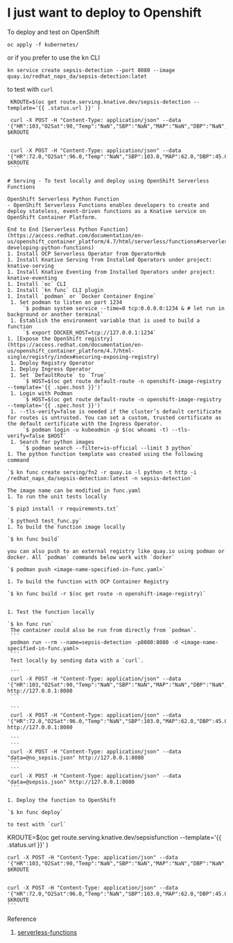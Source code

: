 # I just want to deploy to Openshift

To deploy and test on OpenShift

```
oc apply -f kubernetes/
```

or if you prefer to use the kn CLI

```
kn service create sepsis-detection --port 8080 --image quay.io/redhat_naps_da/sepsis-detection:latet 
```

to test with `curl`
   ```
    KROUTE=$(oc get route.serving.knative.dev/sepsis-detection --template='{{ .status.url }}' )

    curl -X POST -H "Content-Type: application/json" --data '{"HR":103,"O2Sat":90,"Temp":"NaN","SBP":"NaN","MAP":"NaN","DBP":"NaN","Resp":30,"EtCO2":"NaN","BaseExcess":21,"HCO3":45,"FiO2":"NaN","pH":7.37,"PaCO2":90,"SaO2":91,"AST":16,"BUN":14,"Alkalinephos":98,"Calcium":9.3,"Chloride":85,"Creatinine":0.7,"Bilirubin_direct":"NaN","Glucose":193,"Lactate":"NaN","Magnesium":2,"Phosphate":3.3,"Potassium":3.8,"Bilirubin_total":0.3,"TroponinI":"NaN","Hct":37.2,"Hgb":12.5,"PTT":"NaN","WBC":5.7,"Fibrinogen":"NaN","Platelets":317,"Age":83.14,"Gender":0,"Unit1":"NaN","Unit2":"NaN","HospAdmTime":-0.03,"ICULOS":17,"isSepsis":0}' $KROUTE


    curl -X POST -H "Content-Type: application/json" --data '{"HR":72.0,"O2Sat":96.0,"Temp":"NaN","SBP":103.0,"MAP":62.0,"DBP":45.0,"Resp":20.0,"EtCO2":"NaN","BaseExcess":-1.0,"HCO3":"NaN","FiO2":"NaN","pH":7.4,"PaCO2":36.0,"SaO2":98.0,"AST":"NaN","BUN":"NaN","Alkalinephos":"NaN","Calcium":"NaN","Chloride":"NaN","Creatinine":"NaN","Bilirubin_direct":"NaN","Glucose":"NaN","Lactate":"NaN","Magnesium":"NaN","Phosphate":"NaN","Potassium":"NaN","Bilirubin_total":"NaN","TroponinI":"NaN","Hct":"NaN","Hgb":"NaN","PTT":"NaN","WBC":"NaN","Fibrinogen":"NaN","Platelets":"NaN","Age":77.26,"Gender":0,"Unit1":0.0,"Unit2":1.0,"HospAdmTime":-135.81,"ICULOS":19,"isSepsis":1}' $KROUTE
    ```

# Serving - To test locally and deploy using OpenShift Serverless Functions

OpenShift Serverless Python Function
- OpenShift Serverless Functions enables developers to create and deploy stateless, event-driven functions as a Knative service on OpenShift Container Platform.

End to End [Serverless Python Function](https://access.redhat.com/documentation/en-us/openshift_container_platform/4.7/html/serverless/functions#serverless-developing-python-functions)
1. Install OCP Serverless Operator from OperatorHub
1. Install Knative Serving from Installed Operators under project: knative-serving
1. Install Knative Eventing from Installed Operators under project: knative-eventing
1. Install `oc` CLI
1. Install `kn func` CLI plugin
1. Install `podman` or `Docker Container Engine`
    1. Set podman to listen on port 1234
        `$ podman system service --time=0 tcp:0.0.0.0:1234 & # let run in background or another terminal`
    1. Establish the environment variable that is used to build a function
        `$ export DOCKER_HOST=tcp://127.0.0.1:1234`
1. [Expose the OpenShift registry](https://access.redhat.com/documentation/en-us/openshift_container_platform/4.7/html-single/registry/index#securing-exposing-registry)
    1. Deploy Registry Operator
    1. Deploy Ingress Operator
    1. Set `DefaultRoute` to `True`
        `$ HOST=$(oc get route default-route -n openshift-image-registry --template='{{ .spec.host }}')`
    1. Login with Podman
        `$ HOST=$(oc get route default-route -n openshift-image-registry --template='{{ .spec.host }}')`
    1. --tls-verify=false is needed if the cluster’s default certificate for routes is untrusted. You can set a custom, trusted certificate as the default certificate with the Ingress Operator.    
        `$ podman login -u kubeadmin -p $(oc whoami -t) --tls-verify=false $HOST`
    1. Search for python images
        `$ podman search --filter=is-official --limit 3 python`
1. The python function template was created using the following command

   `$ kn func create serving/fn2 -r quay.io -l python -t http -i /redhat_naps_da/sepsis-detection:latest -n sepsis-detection`

   The image name can be modified in func.yaml
1. To run the unit tests locally

   `$ pip3 install -r requirements.txt` 

   `$ python3 test_func.py` 
1. To build the function image locally

   `$ kn func build` 

   you can also push to an external registry like quay.io using podman or docker. All `podman` commands below work with `docker`

   `$ podman push <image-name-specified-in-func.yaml>`

1. To build the function with OCP Container Registry

   `$ kn func build -r $(oc get route -n openshift-image-registry)`


1. Test the function locally

   `$ kn func run`   
    The container could also be run from directly from `podman`.
    ```
    podman run --rm --name=sepsis-detection -p8080:8080 -d <image-name-specified-in-func.yaml>
    ```
    Test locally by sending data with a `curl`.

    ```
    curl -X POST -H "Content-Type: application/json" --data '{"HR":103,"O2Sat":90,"Temp":"NaN","SBP":"NaN","MAP":"NaN","DBP":"NaN","Resp":30,"EtCO2":"NaN","BaseExcess":21,"HCO3":45,"FiO2":"NaN","pH":7.37,"PaCO2":90,"SaO2":91,"AST":16,"BUN":14,"Alkalinephos":98,"Calcium":9.3,"Chloride":85,"Creatinine":0.7,"Bilirubin_direct":"NaN","Glucose":193,"Lactate":"NaN","Magnesium":2,"Phosphate":3.3,"Potassium":3.8,"Bilirubin_total":0.3,"TroponinI":"NaN","Hct":37.2,"Hgb":12.5,"PTT":"NaN","WBC":5.7,"Fibrinogen":"NaN","Platelets":317,"Age":83.14,"Gender":0,"Unit1":"NaN","Unit2":"NaN","HospAdmTime":-0.03,"ICULOS":17,"isSepsis":0}' http://127.0.0.1:8080
    ```

    ```
    curl -X POST -H "Content-Type: application/json" --data '{"HR":72.0,"O2Sat":96.0,"Temp":"NaN","SBP":103.0,"MAP":62.0,"DBP":45.0,"Resp":20.0,"EtCO2":"NaN","BaseExcess":-1.0,"HCO3":"NaN","FiO2":"NaN","pH":7.4,"PaCO2":36.0,"SaO2":98.0,"AST":"NaN","BUN":"NaN","Alkalinephos":"NaN","Calcium":"NaN","Chloride":"NaN","Creatinine":"NaN","Bilirubin_direct":"NaN","Glucose":"NaN","Lactate":"NaN","Magnesium":"NaN","Phosphate":"NaN","Potassium":"NaN","Bilirubin_total":"NaN","TroponinI":"NaN","Hct":"NaN","Hgb":"NaN","PTT":"NaN","WBC":"NaN","Fibrinogen":"NaN","Platelets":"NaN","Age":77.26,"Gender":0,"Unit1":0.0,"Unit2":1.0,"HospAdmTime":-135.81,"ICULOS":19,"isSepsis":1}' http://127.0.0.1:8080

    ```
    ```
    curl -X POST -H "Content-Type: application/json" --data "data=@no_sepsis.json" http://127.0.0.1:8080
    ```
    ```
    curl -X POST -H "Content-Type: application/json" --data "data=@sepsis.json" http://127.0.0.1:8080
    ```

1. Deploy the function to OpenShift

   `$ kn func deploy`   

   to test with `curl`
   ```
   KROUTE=$(oc get route.serving.knative.dev/sepsisfunction --template='{{ .status.url }}' )

    curl -X POST -H "Content-Type: application/json" --data '{"HR":103,"O2Sat":90,"Temp":"NaN","SBP":"NaN","MAP":"NaN","DBP":"NaN","Resp":30,"EtCO2":"NaN","BaseExcess":21,"HCO3":45,"FiO2":"NaN","pH":7.37,"PaCO2":90,"SaO2":91,"AST":16,"BUN":14,"Alkalinephos":98,"Calcium":9.3,"Chloride":85,"Creatinine":0.7,"Bilirubin_direct":"NaN","Glucose":193,"Lactate":"NaN","Magnesium":2,"Phosphate":3.3,"Potassium":3.8,"Bilirubin_total":0.3,"TroponinI":"NaN","Hct":37.2,"Hgb":12.5,"PTT":"NaN","WBC":5.7,"Fibrinogen":"NaN","Platelets":317,"Age":83.14,"Gender":0,"Unit1":"NaN","Unit2":"NaN","HospAdmTime":-0.03,"ICULOS":17,"isSepsis":0}' $KROUTE


    curl -X POST -H "Content-Type: application/json" --data '{"HR":72.0,"O2Sat":96.0,"Temp":"NaN","SBP":103.0,"MAP":62.0,"DBP":45.0,"Resp":20.0,"EtCO2":"NaN","BaseExcess":-1.0,"HCO3":"NaN","FiO2":"NaN","pH":7.4,"PaCO2":36.0,"SaO2":98.0,"AST":"NaN","BUN":"NaN","Alkalinephos":"NaN","Calcium":"NaN","Chloride":"NaN","Creatinine":"NaN","Bilirubin_direct":"NaN","Glucose":"NaN","Lactate":"NaN","Magnesium":"NaN","Phosphate":"NaN","Potassium":"NaN","Bilirubin_total":"NaN","TroponinI":"NaN","Hct":"NaN","Hgb":"NaN","PTT":"NaN","WBC":"NaN","Fibrinogen":"NaN","Platelets":"NaN","Age":77.26,"Gender":0,"Unit1":0.0,"Unit2":1.0,"HospAdmTime":-135.81,"ICULOS":19,"isSepsis":1}' $KROUTE
    ```


Reference
1. [serverless-functions](https://access.redhat.com/documentation/en-us/openshift_container_platform/4.7/html/serverless/functions#serverless-functions-about)